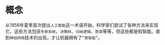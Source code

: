 <!--
 * @Author: tangdaoyong
 * @Date: 2021-06-22 15:42:22
 * @LastEditors: tangdaoyong
 * @LastEditTime: 2021-06-22 15:43:39
 * @Description: 概念
-->
# 概念

从1956年夏季首次提出`人工智能`这一术语开始，科学家们尝试了各种方法来实现它。这些方法包括`专家系统`，`决策树`、`归纳逻辑`、`聚类`等等，但这些都是假智能。直到`神经网络`技术的出现，才让机器拥有了`“真智能”`。
